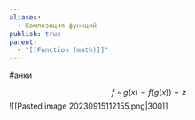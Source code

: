 ```yaml
---
aliases:
  - Композиция функций
publish: true
parent:
  - "[[Function (math)]]"
---
```

#анки

$$f \circ g(x) = f(g(x)) = z$$
![[Pasted image 20230915112155.png|300]]

